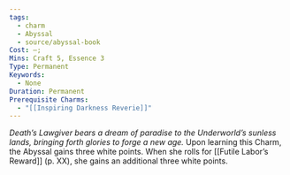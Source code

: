 ```yaml
---
tags:
  - charm
  - Abyssal
  - source/abyssal-book
Cost: —; 
Mins: Craft 5, Essence 3
Type: Permanent
Keywords:
  - None
Duration: Permanent
Prerequisite Charms:
  - "[[Inspiring Darkness Reverie]]"
---
```

*Death’s Lawgiver bears a dream of paradise to the Underworld’s sunless lands, bringing forth glories to forge a new age.*
Upon learning this Charm, the Abyssal gains three white points. When she rolls for [[Futile Labor’s Reward]] (p. XX), she gains an additional three white points.